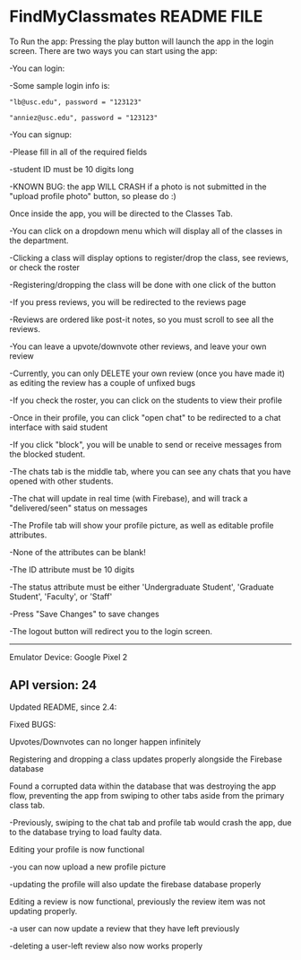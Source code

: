 # FindMyClassmates README FILE

To Run the app:
Pressing the play button will launch the app in the login screen. There are two ways you can start using the app:

-You can login:

  -Some sample login info is:
  
    "lb@usc.edu", password = "123123"
    
    "anniez@usc.edu", password = "123123"
    
-You can signup:

  -Please fill in all of the required fields
  
  -student ID must be 10 digits long
  
  -KNOWN BUG: the app WILL CRASH if a photo is not submitted in the "upload profile photo" button, so please do :)

Once inside the app, you will be directed to the Classes Tab.

-You can click on a dropdown menu which will display all of the classes in the department.

-Clicking a class will display options to register/drop the class, see reviews, or check the roster

-Registering/dropping the class will be done with one click of the button

-If you press reviews, you will be redirected to the reviews page

  -Reviews are ordered like post-it notes, so you must scroll to see all the reviews.
  
  -You can leave a upvote/downvote other reviews, and leave your own review
  
  -Currently, you can only DELETE your own review (once you have made it) as editing the review has a couple of unfixed bugs
  
-If you check the roster, you can click on the students to view their profile

  -Once in their profile, you can click "open chat" to be redirected to a chat interface with said student
  
  -If you click "block", you will be unable to send or receive messages from the blocked student.
  
-The chats tab is the middle tab, where you can see any chats that you have opened with other students.

  -The chat will update in real time (with Firebase), and will track a "delivered/seen" status on messages
  
-The Profile tab will show your profile picture, as well as editable profile attributes.

  -None of the attributes can be blank!
  
  -The ID attribute must be 10 digits
  
  -The status attribute must be either 'Undergraduate Student', 'Graduate Student', 'Faculty', or 'Staff'
  
  -Press "Save Changes" to save changes
  
  -The logout button will redirect you to the login screen.
  

-------------------------------------------------------
Emulator Device: Google Pixel 2

API version: 24
-------------------------------------------------------

Updated README, since 2.4:

Fixed BUGS: 

Upvotes/Downvotes can no longer happen infinitely

Registering and dropping a class updates properly alongside the Firebase database

Found a corrupted data within the database that was destroying the app flow, preventing the app from swiping to other tabs aside from the primary class tab.
  
  -Previously, swiping to the chat tab and profile tab would crash the app, due to the database trying to load faulty data.

Editing your profile is now functional

  -you can now upload a new profile picture

  -updating the profile will also update the firebase database properly

Editing a review is now functional, previously the review item was not updating properly.

  -a user can now update a review that they have left previously

  -deleting a user-left review also now works properly
